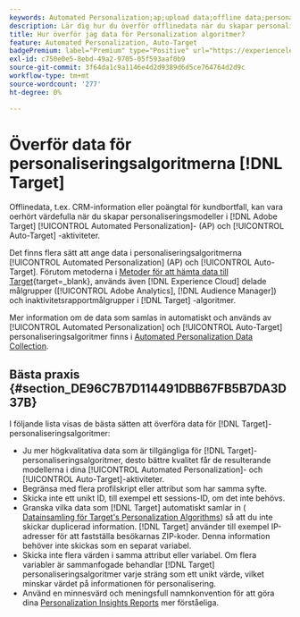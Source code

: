 ```yaml
---
keywords: Automated Personalization;ap;upload data;offline data;personaliseringsalgoritm;auto target;auto target;best practices
description: Lär dig hur du överför offlinedata när du skapar personaliseringsmodeller i  [!DNL Adobe Target] [!UICONTROL Automated Personalization]- (AP) och [!UICONTROL Auto-Target]-aktiviteter.
title: Hur överför jag data för Personalization algoritmer?
feature: Automated Personalization, Auto-Target
badgePremium: label="Premium" type="Positive" url="https://experienceleague.adobe.com/docs/target/using/introduction/intro.html?lang=en#premium newtab=true" tooltip="Se vad som ingår i Target Premium."
exl-id: c750e0e5-8ebd-49a2-9705-05f593aaf0b9
source-git-commit: 3f64da1c9a1146e4d2d9389d6d5ce764764d2d9c
workflow-type: tm+mt
source-wordcount: '277'
ht-degree: 0%

---
```


# Överför data för personaliseringsalgoritmerna [!DNL Target]

Offlinedata, t.ex. CRM-information eller poängtal för kundbortfall, kan vara oerhört värdefulla när du skapar personaliseringsmodeller i [!DNL Adobe Target] [!UICONTROL Automated Personalization]- (AP) och [!UICONTROL Auto-Target] -aktiviteter.

Det finns flera sätt att ange data i personaliseringsalgoritmerna [!UICONTROL Automated Personalization] (AP) och [!UICONTROL Auto-Target]. Förutom metoderna i [Metoder för att hämta data till Target](https://experienceleague.adobe.com/docs/target-dev/developer/implementation/methods/methods-to-get-data-into-target.html){target=_blank}, används även [!DNL Experience Cloud] delade målgrupper ([!UICONTROL Adobe Analytics], [!DNL Audience Manager]) och inaktivitetsrapportmålgrupper i [!DNL Target] -algoritmer.

Mer information om de data som samlas in automatiskt och används av [!UICONTROL Automated Personalization] och [!UICONTROL Auto-Target] personaliseringsalgoritmer finns i [Automated Personalization Data Collection](/help/main/c-activities/t-automated-personalization/ap-data.md).

## Bästa praxis {#section_DE96C7B7D114491DBB67FB5B7DA3D37B}

I följande lista visas de bästa sätten att överföra data för [!DNL Target]-personaliseringsalgoritmer:

* Ju mer högkvalitativa data som är tillgängliga för [!DNL Target]-personaliseringsalgoritmer, desto bättre kvalitet får de resulterande modellerna i dina [!UICONTROL Automated Personalization]- och [!UICONTROL Auto-Target]-aktiviteter.
* Begränsa med flera profilskript eller attribut som har samma syfte.
* Skicka inte ett unikt ID, till exempel ett sessions-ID, om det inte behövs.
* Granska vilka data som [!DNL Target] automatiskt samlar in ( [Datainsamling för Target&#39;s Personalization Algorithms](/help/main/c-activities/t-automated-personalization/ap-data.md)) så att du inte skickar duplicerad information. [!DNL Target] använder till exempel IP-adresser för att fastställa besökarnas ZIP-koder. Denna information behöver inte skickas som en separat variabel.
* Skicka inte flera värden i samma attribut eller variabel. Om flera variabler är sammanfogade behandlar [!DNL Target] personaliseringsalgoritmer varje sträng som ett unikt värde, vilket minskar värdet på informationen för personalisering.
* Använd en minnesvärd och meningsfull namnkonvention för att göra dina [Personalization Insights Reports](/help/main/c-reports/c-personalization-insights-reports/personalization-insights-reports.md#concept_A897070E1EDC403EB84CFB7A6ECAD767) mer förståeliga.
